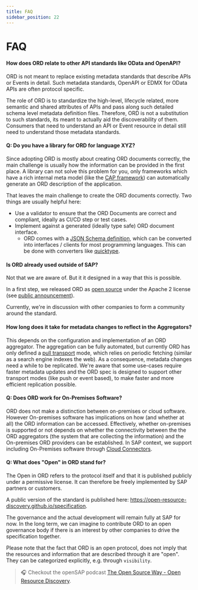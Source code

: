 ```yaml
---
title: FAQ
sidebar_position: 22
---
```


# FAQ

#### How does ORD relate to other API standards like OData and OpenAPI?

ORD is not meant to replace existing metadata standards that describe APIs or Events in detail.
Such metadata standards, OpenAPI or EDMX for OData APIs are often protocol specific.

The role of ORD is to standardize the high-level, lifecycle related, more semantic and shared attributes of APIs and pass along such detailed schema level metadata definition files.
Therefore, ORD is not a substitution to such standards, its meant to actually aid the discoverability of them.
Consumers that need to understand an API or Event resource in detail still need to understand those metadata standards.

#### Q: Do you have a library for ORD for language XYZ?

Since adopting ORD is mostly about creating ORD documents correctly, the main challenge is usually how the information can be provided in the first place.
A library can not solve this problem for you, only frameworks which have a rich internal meta model (like the [CAP framework](https://cap.cloud.sap/docs/)) can automatically generate an ORD description of the application.

That leaves the main challenge to create the ORD documents correctly. Two things are usually helpful here:

- Use a validator to ensure that the ORD Documents are correct and compliant, ideally as CI/CD step or test cases.
- Implement against a generated (ideally type safe) ORD document interface.
  - ORD comes with a [JSON Schema definition](https://open-resource-discovery.github.io/specification/spec-v1/interfaces/Document.schema.json), which can be converted into interfaces / clients for most programming languages.
    This can be done with converters like [quicktype](https://quicktype.io/).

#### Is ORD already used outside of SAP?

Not that we are aware of. But it it designed in a way that this is possible.

In a first step, we released ORD as [open source](https://github.com/open-resource-discovery/specification) under the Apache 2 license (see [public announcement](https://blogs.sap.com/2023/11/14/open-resource-discovery-a-protocol-for-decentralized-metadata-discovery-is-now-open-source/)).

Currently, we're in discussion with other companies to form a community around the standard.

#### How long does it take for metadata changes to reflect in the Aggregators?

This depends on the configuration and implementation of an ORD aggregator.
The aggregation can be fully automated, but currently ORD has only defined a [pull transport](../spec-v1/index.md#pull-transport) mode, which relies on periodic fetching (similar as a search engine indexes the web). As a consequence, metadata changes need a while to be replicated.
We're aware that some use-cases require faster metadata updates and the ORD spec is designed to support other transport modes (like push or event based), to make faster and more efficient replication possible.

#### Q: Does ORD work for On-Premises Software?

ORD does not make a distinction between on-premises or cloud software.
However On-premises software has implications on how (and whether at all) the ORD information can be accessed.
Effectively, whether on-premises is supported or not depends on whether the connectivity between the the ORD aggregators (the system that are collecting the information) and the On-premises ORD providers can be established.
In SAP context, we support including On-Premises software through [Cloud Connectors](https://help.sap.com/viewer/cca91383641e40ffbe03bdc78f00f681/Cloud/en-US/e6c7616abb5710148cfcf3e75d96d596.html?q=cloud%20connector).

#### Q: What does "Open" in ORD stand for?

The Open in ORD refers to the protocol itself and that it is published publicly under a permissive license.
It can therefore be freely implemented by SAP partners or customers.

A public version of the standard is published here: https://open-resource-discovery.github.io/specification.

The governance and the actual development will remain fully at SAP for now.
In the long term, we can imagine to contribute ORD to an open governance body
if there is an interest by other companies to drive the specification together.

Please note that the fact that ORD is an open protocol, does not imply
that the resources and information that are described through it are "open".
They can be categorized explicitly, e.g. through `visibility`.

> 🎧 Checkout the openSAP podcast [The Open Source Way - Open Resource Discovery](https://podcast.opensap.info/open-source-way/2024/06/14/open-resource-discovery-ord/).

